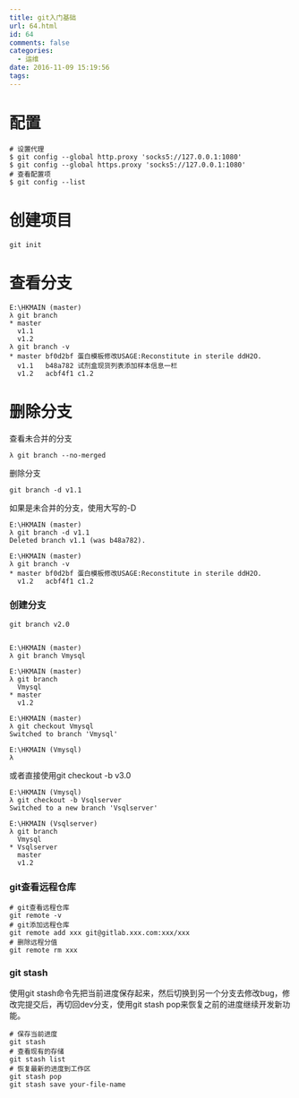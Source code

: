 ```yaml
---
title: git入门基础
url: 64.html
id: 64
comments: false
categories:
  - 运维
date: 2016-11-09 15:19:56
tags:
---
```


# 配置
```shell
# 设置代理
$ git config --global http.proxy 'socks5://127.0.0.1:1080'
$ git config --global https.proxy 'socks5://127.0.0.1:1080'
# 查看配置项
$ git config --list
```



# 创建项目

    git init
    

# 查看分支

    E:\HKMAIN (master)
    λ git branch
    * master
      v1.1
      v1.2
    λ git branch -v
    * master bf0d2bf 蛋白模板修改USAGE:Reconstitute in sterile ddH2O.
      v1.1   b48a782 试剂盒现货列表添加样本信息一栏
      v1.2   acbf4f1 c1.2
    

# 删除分支

查看未合并的分支

    λ git branch --no-merged
    

删除分支

    git branch -d v1.1
    

如果是未合并的分支，使用大写的-D

    E:\HKMAIN (master)
    λ git branch -d v1.1
    Deleted branch v1.1 (was b48a782).
    
    E:\HKMAIN (master)
    λ git branch -v
    * master bf0d2bf 蛋白模板修改USAGE:Reconstitute in sterile ddH2O.
      v1.2   acbf4f1 c1.2
    

### 创建分支

    git branch v2.0
    

    E:\HKMAIN (master)
    λ git branch Vmysql
    
    E:\HKMAIN (master)
    λ git branch
      Vmysql
    * master
      v1.2
    
    E:\HKMAIN (master)
    λ git checkout Vmysql
    Switched to branch 'Vmysql'
    
    E:\HKMAIN (Vmysql)
    λ
    

或者直接使用git checkout -b v3.0

    E:\HKMAIN (Vmysql)
    λ git checkout -b Vsqlserver
    Switched to a new branch 'Vsqlserver'
    
    E:\HKMAIN (Vsqlserver)
    λ git branch
      Vmysql
    * Vsqlserver
      master
      v1.2
    

### git查看远程仓库

    # git查看远程仓库
    git remote -v
    # git添加远程仓库
    git remote add xxx git@gitlab.xxx.com:xxx/xxx
    # 删除远程分值
    git remote rm xxx
    

### git stash

使用git stash命令先把当前进度保存起来，然后切换到另一个分支去修改bug，修改完提交后，再切回dev分支，使用git stash pop来恢复之前的进度继续开发新功能。

    # 保存当前进度
    git stash
    # 查看现有的存储
    git stash list
    # 恢复最新的进度到工作区
    git stash pop
    git stash save your-file-name
